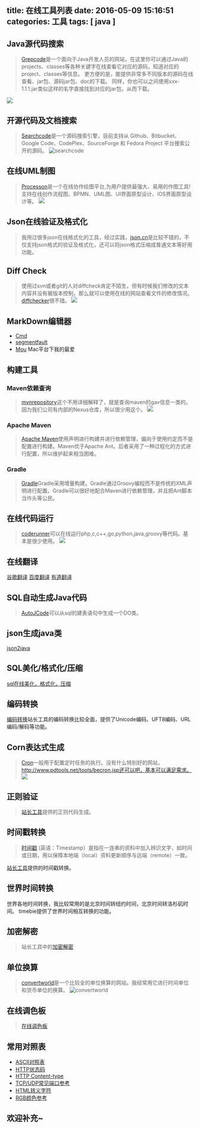 title: 在线工具列表
date: 2016-05-09 15:16:51
categories: 工具
tags: [ java ]
---

## Java源代码搜索

>[Grepcode](http://grepcode.com/)是一个面向于Java开发人员的网站，在这里你可以通过Java的projects、classes等各种关键字在线查看它对应的源码，知道对应的project、classes等信息。 更方便的是，能提供非常多不同版本的源码在线查看、jar包、源码jar包、doc的下载。 同样，你也可以之间使用xxx-1.1.1.jar类似这样的名字直接找到对应的jar包，从而下载。

![](http://www.hollischuang.com/wp-content/uploads/2016/04/grepcode1-1024x279.png)

## 开源代码及文档搜索
>[Searchcode](https://searchcode.com/)是一个源码搜索引擎，目前支持从 Github、Bitbucket、Google Code、CodePlex、SourceForge 和 Fedora Project 平台搜索公开的源码。
![searchcode](http://www.hollischuang.com/wp-content/uploads/2016/04/grepcode1-1024x279.png)

## 在线UML制图
>[Processon](https://www.processon.com/)是一个在线协作绘图平台,为用户提供最强大、易用的作图工具!支持在线创作流程图、BPMN、UML图、UI界面原型设计、iOS界面原型设计等。
![](http://www.hollischuang.com/wp-content/uploads/2016/04/processon.png)
## Json在线验证及格式化
>我用过很多json在线格式化的工具，经过实践，[json.cn](http://json.cn/)是比较不错的，不仅支持json格式的验证及格式化，还可以将json格式压缩成普通文本等好用功能。
## Diff Check

>使用过svn或者git的人对diffcheck肯定不陌生，但有时候我们修改的文本内容并没有被版本控制，那么就可以使用在线的网站查看文件的修改情况。[diffchecker](https://www.diffchecker.com/)很不错。
![](http://www.hollischuang.com/wp-content/uploads/2016/04/differ-1024x612.png)

## MarkDown编辑器
- [Cmd](https://www.zybuluo.com/mdeditor)
- [segmentfault](https://segmentfault.com/write?freshman=1)
- [Mou](http://25.io/mou/) Mac平台下我的最爱

## 构建工具

### Maven依赖查询
> [mvnrepository](http://mvnrepository.com/)这个不用详细解释了，就是查询maven的gav信息一类的。因为我们公司有内部的Nexus仓库，所以很少用这个。
![](http://www.hollischuang.com/wp-content/uploads/2016/04/log4j1.png)

### Apache Maven
>[Apache Maven](http://maven.apache.org/)使用声明进行构建并进行依赖管理，偏向于使用约定而不是配置进行构建。Maven优于Apache Ant。后者采用了一种过程化的方式进行配置，所以维护起来相当困难。
### Gradle
>[Gradle](http://www.gradle.org/)Gradle采用增量构建。Gradle通过Groovy编程而不是传统的XML声明进行配置。Gradle可以很好地配合Maven进行依赖管理，并且把Ant脚本当作头等公民。

## 在线代码运行
>[coderunner](http://tool.lu/coderunner/)可以在线运行php,c,c++,go,python,java,groovy等代码。基本是很少使用。
![](http://www.hollischuang.com/wp-content/uploads/2016/04/coderunner-1024x178.png)

## 在线翻译
[谷歌翻译](https://translate.google.cn/)
[百度翻译](http://fanyi.baidu.com/)
[有道翻译](http://fanyi.youdao.com/)

## SQL自动生成Java代码
>[AutoJCode](http://www.autojcode.com/code/sql2class.jsp)可以从sql的建表语句中生成一个DO类。

## json生成java类
[json2java](http://www.bejson.com/json2javapojo/)

## SQL美化/格式化/压缩
[sql在线美化，格式化，压缩](http://tool.lu/sql/)

## 编码转换
[编码转换](http://tool.chinaz.com/tools/unicode.aspx)站长工具的编码转换比较全面，提供了Unicode编码、UFT8编码、URL编码/解码等功能。

## Corn表达式生成
>[Cron](https://zh.wikipedia.org/zh-sg/Cron)一般用于配置定时任务的执行。没有什么特别好的网站，http://www.pdtools.net/tools/becron.jsp还可以吧，基本可以满足需求。
![](http://www.hollischuang.com/wp-content/uploads/2016/04/corn.png)

## 正则验证
>[站长工具](http://tool.chinaz.com/tools/regexgenerate)提供的正则代码生成。

## 时间戳转换

>[时间戳][1] (英语：Timestamp）是指在一连串的资料中加入辨识文字，如时间或日期，用以保障本地端（local）资料更新顺序与远端（remote）一致。

[站长工具][2]提供的时间戳转换。

## 世界时间转换

世界各地时间转换，我比较常用的是北京时间转纽约时间，北京时间转洛杉矶时间。 timebie提供了世界时间相互转换的功能。

## 加密解密
>站长工具中的[加密解密](http://tool.chinaz.com/tools/textencrypt.aspx)


## 单位换算

>[convertworld](http://www.convertworld.com/zh-hans/)是一个比较全的单位换算的网站。我经常用它进行时间单位和货币单位的换算。
![convertworld](http://www.hollischuang.com/wp-content/uploads/2016/04/convertworld.png)

## 在线调色板

>[在线调色板](http://tool.chinaz.com/Tools/OnlineColor.aspx)

## 常用对照表

- [ASCII对照表](http://tool.oschina.net/commons?type=4)
- [HTTP状态码](http://tool.oschina.net/commons?type=5)
- [HTTP Content-type](http://tool.oschina.net/commons)
- [TCP/UDP常见端口参考](http://tool.oschina.net/commons?type=7)
- [HTML转义字符](http://tool.oschina.net/commons?type=2)
- [RGB颜色参考](http://tool.oschina.net/commons?type=3)

## 欢迎补充~

  [1]: https://zh.wikipedia.org/wiki/%E6%99%82%E9%96%93%E6%88%B3
  [2]: http://tool.chinaz.com/Tools/unixtime.aspx